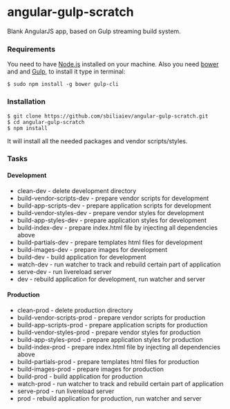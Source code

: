# angular-gulp-scratch
Blank AngularJS app, based on Gulp streaming build system.

### Requirements
You need to have [Node.js](https://nodejs.org/) installed on your machine.
Also you need [bower](https://bower.io/) and and [Gulp](http://gulpjs.com/), to install it type in terminal:
```
$ sudo npm install -g bower gulp-cli
```
### Installation
```
$ git clone https://github.com/sbiliaiev/angular-gulp-scratch.git
$ cd angular-gulp-scratch
$ npm install
```
It will install all the needed packages and vendor scripts/styles.

### Tasks
#### Development
- clean-dev - delete development directory
- build-vendor-scripts-dev - prepare vendor scripts for development 
- build-app-scripts-dev - prepare application scripts for development
- build-vendor-styles-dev - prepare vendor styles for development
- build-app-styles-dev - prepare application styles for development
- build-index-dev - prepare index.html file by injecting all dependencies above
- build-partials-dev - prepare templates html files for development
- build-images-dev - prepare images for development
- build-dev - build application for development
- watch-dev - run watcher to track and rebuild certain part of application
- serve-dev - run livereload server
- dev - rebuild application for development, run watcher and server

#### Production
- clean-prod - delete production directory
- build-vendor-scripts-prod - prepare vendor scripts for production 
- build-app-scripts-prod - prepare application scripts for production
- build-vendor-styles-prod - prepare vendor styles for production
- build-app-styles-prod - prepare application styles for production
- build-index-prod - prepare index.html file by injecting all dependencies above
- build-partials-prod - prepare templates html files for production
- build-images-prod - prepare images for production
- build-prod - build application for production
- watch-prod - run watcher to track and rebuild certain part of application
- serve-prod - run livereload server
- prod - rebuild application for production, run watcher and server
